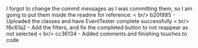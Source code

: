 I forgot to change the commit messages as I was committing them, so I am going to put them inside the readme for reference: < br/>
 b20f885 - Uploaded the classes and have EventTester complete successfully < br/> 
f6c61a2 - Add the filters, and fix the completed button to not reappear as not selected < br/>
cc36134 - Added comments and finishing touches to code 
